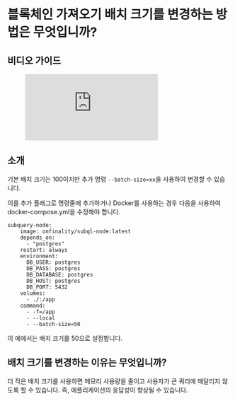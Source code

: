 # 블록체인 가져오기 배치 크기를 변경하는 방법은 무엇입니까?

## 비디오 가이드

<figure class="video_container">
  <iframe src="https://www.youtube.com/embed/LO_Gea_IN_s" frameborder="0" allowfullscreen="true"></iframe>
</figure>

## 소개

기본 배치 크기는 100이지만 추가 명령 `--batch-size=xx`을 사용하여 변경할 수 있습니다.

이를 추가 플래그로 명령줄에 추가하거나 Docker를 사용하는 경우 다음을 사용하여 docker-compose.yml을 수정해야 합니다.

```shell
subquery-node:
    image: onfinality/subql-node:latest
    depends_on:
      - "postgres"
    restart: always
    environment:
      DB_USER: postgres
      DB_PASS: postgres
      DB_DATABASE: postgres
      DB_HOST: postgres
      DB_PORT: 5432
    volumes:
      - ./:/app
    command:
      - -f=/app
      - --local
      - --batch-size=50

```

이 예에서는 배치 크기를 50으로 설정합니다.

## 배치 크기를 변경하는 이유는 무엇입니까?

더 작은 배치 크기를 사용하면 메모리 사용량을 줄이고 사용자가 큰 쿼리에 매달리지 않도록 할 수 있습니다. 즉, 애플리케이션의 응답성이 향상될 수 있습니다. 